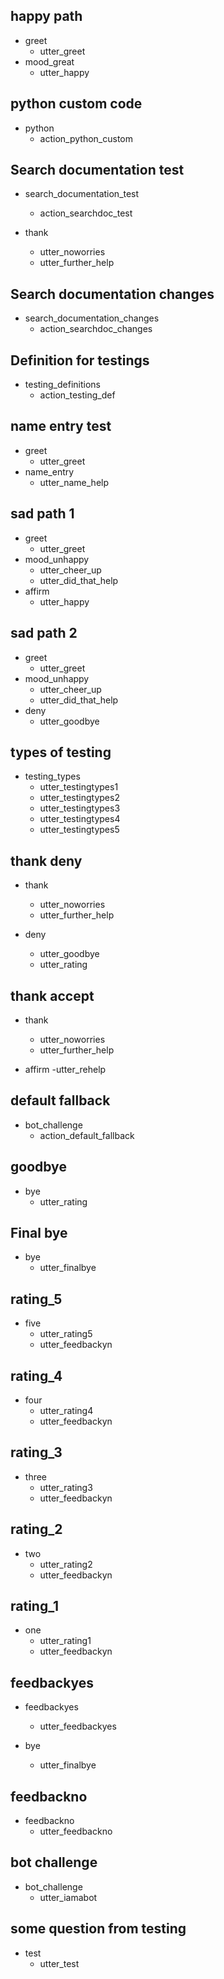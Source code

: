 ## happy path
* greet
  - utter_greet
* mood_great
  - utter_happy

## python custom code
* python
  - action_python_custom
  
## Search documentation test
* search_documentation_test
	- action_searchdoc_test
	
* thank
	- utter_noworries
	- utter_further_help
	
	
## Search documentation changes
* search_documentation_changes
	- action_searchdoc_changes
	
## Definition for testings
* testing_definitions
    - action_testing_def
	
	
## name entry test
* greet
	- utter_greet	
* name_entry
	- utter_name_help
	

## sad path 1
* greet
  - utter_greet
* mood_unhappy
  - utter_cheer_up
  - utter_did_that_help
* affirm
  - utter_happy

## sad path 2
* greet
  - utter_greet
* mood_unhappy
  - utter_cheer_up
  - utter_did_that_help
* deny
  - utter_goodbye
  
## types of testing
* testing_types
  - utter_testingtypes1
  - utter_testingtypes2
  - utter_testingtypes3
  - utter_testingtypes4
  - utter_testingtypes5
  
  
  

  
## thank deny
* thank
  - utter_noworries
  - utter_further_help
  
* deny
  - utter_goodbye
  - utter_rating
  
## thank accept
* thank
  - utter_noworries
  - utter_further_help
  
* affirm
  -utter_rehelp


## default fallback
* bot_challenge
	- action_default_fallback
 
  
## goodbye
* bye
  - utter_rating

## Final bye
* bye
  - utter_finalbye

## rating_5
* five
  - utter_rating5
  - utter_feedbackyn

## rating_4
* four
  - utter_rating4
  - utter_feedbackyn  
## rating_3
* three
  - utter_rating3
  - utter_feedbackyn
## rating_2
* two
  - utter_rating2
  - utter_feedbackyn
## rating_1
* one
  - utter_rating1  
  - utter_feedbackyn
  
## feedbackyes
* feedbackyes
  - utter_feedbackyes
  
* bye
  - utter_finalbye
  
## feedbackno
* feedbackno
  - utter_feedbackno

  
## bot challenge
* bot_challenge
  - utter_iamabot
  
## some question from testing
* test
  - utter_test
